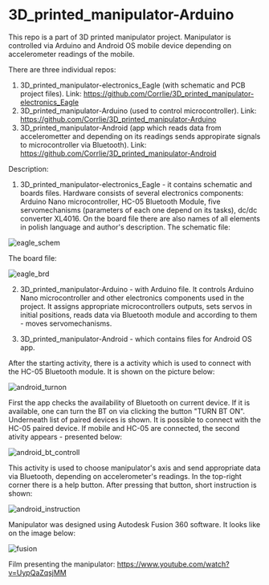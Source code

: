 # 3D_printed_manipulator-Arduino

This repo is a part of 3D printed manipulator project. Manipulator is controlled via Arduino and Android OS mobile device depending on accelerometer readings of the mobile.


There are three individual repos:
1) 3D_printed_manipulator-electronics_Eagle (with schematic and PCB project files). Link: https://github.com/Corrlie/3D_printed_manipulator-electronics_Eagle
2) 3D_printed_manipulator-Arduino (used to control microcontroller). Link: https://github.com/Corrlie/3D_printed_manipulator-Arduino
3) 3D_printed_manipulator-Android (app which reads data from accelerometter and depending on its readings sends appropirate signals to microcontroller via Bluetooth). Link: https://github.com/Corrlie/3D_printed_manipulator-Android

Description:

1) 3D_printed_manipulator-electronics_Eagle - it contains schematic and boards files. Hardware consists of several electronics components: Arduino Nano microcontroller, HC-05 Bluetooth Module, five servomechanisms (parameters of each one depend on its tasks), dc/dc converter XL4016. On the board file there are also names of all elements in polish language and author's description. 
The schematic file:


![eagle_schem](https://user-images.githubusercontent.com/63510085/110690989-dcb04c00-81e4-11eb-9b4a-f193760422bf.png)


The board file:


![eagle_brd](https://user-images.githubusercontent.com/63510085/110691061-f05bb280-81e4-11eb-9929-6754425dc542.png)


2) 3D_printed_manipulator-Arduino - with Arduino file. It controls Arduino Nano microcontroller and other electronics components used in the project. It assigns appropriate microcontrollers outputs, sets servos in initial positions, reads data via Bluetooth module and according to them - moves servomechanisms.  

3) 3D_printed_manipulator-Android - which contains files for Android OS app.

After the starting activity, there is a activity which is used to connect with the HC-05 Bluetooth module. It is shown on the picture below:


![android_turnon](https://user-images.githubusercontent.com/63510085/110690503-4d0a9d80-81e4-11eb-820e-bc8c5249210c.png)


First the app checks the availability of Bluetooth on current device. If it is available, one can turn the BT on via clicking the button "TURN BT ON". Underneath list of paired devices is shown. It is possible to connect with the HC-05 paired device. If mobile and HC-05 are connected, the second ativity appears - presented below:


![android_bt_controll](https://user-images.githubusercontent.com/63510085/110690662-7cb9a580-81e4-11eb-97f8-3f0d1a02c803.png)


This activity is used to choose manipulator's axis and send appropriate data via Bluetooth, depending on accelerometer's readings. In the top-right corner there is a help button. After pressing that button, short instruction is shown:


![android_instruction](https://user-images.githubusercontent.com/63510085/110690729-90fda280-81e4-11eb-8738-7c80b57f588d.png)


Manipulator was designed using Autodesk Fusion 360 software. It looks like on the image below:


![fusion](https://user-images.githubusercontent.com/63510085/110691694-c0f97580-81e5-11eb-82d9-848deaa2ef00.png) 


Film presenting the manipulator:
https://www.youtube.com/watch?v=UypQaZqsjMM

